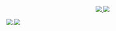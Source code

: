 <p align="center">
  <a href="https://twitter.com/lair_nula">
    <img src="https://img.shields.io/twitter/follow/lair_nula?style=for-the-badge&label=%40lair_nula&logo=twitter&logoColor=00AEFF&labelColor=black&color=7fff00">
  </a>
  <a href="mailto:diego.error404@gmail.com">
    <img src="https://img.shields.io/badge/diego.error404@gmail.com-0078D4?style=for-the-badge&logo=Microsoft-Outlook&logoColor=00AEFF&labelColor=black&color=black">
  </a>
</p>

<a href="https://github.com/DiegoGom">
  <img align="center" src="https://github-readme-stats.vercel.app/api?username=DiegoGom&count_private=true&show_icons=true&theme=chartreuse-dark" />
</a>
<a href="https://github.com/DiegoGom">
  <img align="center" src="https://github-readme-stats.vercel.app/api/top-langs/?username=DiegoGom&layout=compact&theme=chartreuse-dark&langs_count=8" />
</a>
